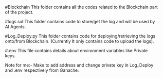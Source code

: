 #Blockchain
This folder contains all the codes related to the Blockchain part of the project.

#logs.sol 
This folder contains code to store/get the log and will be used by AI Agents.

#Log_Deploy.py
This folder contains code for deploying/retrieving the logs onto/from Blockchain.
(Currently It only contains code to upload the logs).

#.env
This file contains details about environment variables like Private keys.


Note for me:- Make to add address and change private key in Log_Deploy and .env respectively from Ganache.